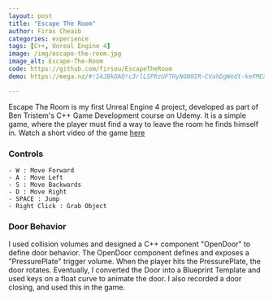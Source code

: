 ```yaml
---
layout: post
title: "Escape The Room"
author: Firas Cheaib
categories: experience
tags: [C++, Unreal Engine 4]
image: /img/escape-the-room.jpg
image_alt: Escape-The-Room
code: https://github.com/firsou/EscapeTheRoom
demo: https://mega.nz/#!14JBkDAQ!c3rlLSPRzUFTHyNGN0IR-CVahDgWedt-keFMEXKU67o

---
```


Escape The Room is my first Unreal Engine 4 project, developed as part of Ben Tristem's C++ Game Development course on Udemy.
It is a simple game, where the player must find a way to leave the room he finds himself in.
Watch a short video of the game [here](https://www.youtube.com/watch?v=a7o7bNX7Ppc)

### Controls

	- W : Move Forward
	- A : Move Left
	- S : Move Backwards
	- D : Move Right
	- SPACE : Jump
	- Right Click : Grab Object
	
### Door Behavior

I used collision volumes and designed a C++ component "OpenDoor" to define door behavior.
The OpenDoor component defines and exposes a "PressurePlate" trigger volume. When the player hits the PressurePlate, the
door rotates.
Eventually, I converted the Door into a Blueprint Template and used keys on a float curve to animate the door.
I also recorded a door closing, and used this in the game.

